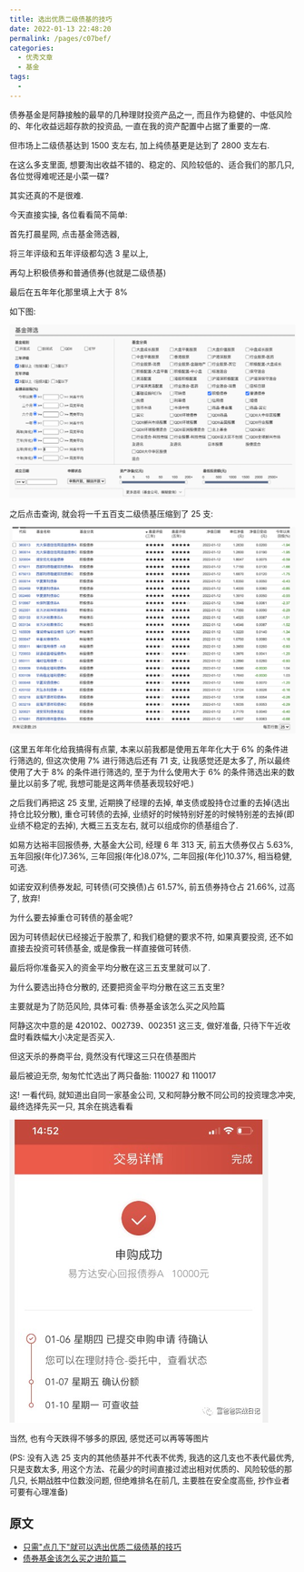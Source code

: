 ```yaml
---
title: 选出优质二级债基的技巧
date: 2022-01-13 22:48:20
permalink: /pages/c07bef/
categories:
  - 优秀文章
  - 基金
tags:
  -
---
```


债券基金是阿静接触的最早的几种理财投资产品之一, 而且作为稳健的、中低风险的、年化收益远超存款的投资品, 一直在我的资产配置中占据了重要的一席.

但市场上二级债基达到 1500 支左右, 加上纯债基更是达到了 2800 支左右.

在这么多支里面, 想要淘出收益不错的、稳定的、风险较低的、适合我们的那几只, 各位觉得难呢还是小菜一碟?

其实还真的不是很难.

今天直接实操, 各位看看简不简单:

首先打晨星网, 点击基金筛选器,

将三年评级和五年评级都勾选 3 星以上,

再勾上积极债券和普通债券(也就是二级债基)

最后在五年年化那里填上大于 8%

如下图:

![](../../.vuepress/public/img/article/199.png)

之后点击查询, 就会将一千五百支二级债基压缩到了 25 支:

![](../../.vuepress/public/img/article/200.png)

(这里五年年化给我搞得有点蒙, 本来以前我都是使用五年年化大于 6% 的条件进行筛选的, 但这次使用 7% 进行筛选后还有 71 支, 让我感觉还是太多了, 所以最终使用了大于 8% 的条件进行筛选的, 至于为什么使用大于 6% 的条件筛选出来的数量比以前多了呢, 我想可能是这两年债基表现较好吧.)

之后我们再把这 25 支里, 近期换了经理的去掉, 单支债或股持仓过重的去掉(选出持仓比较分散), 重仓可转债的去掉, 业绩好的时候特别好差的时候特别差的去掉(即业绩不稳定的去掉), 大概三五支左右, 就可以组成你的债基组合了.

如易方达裕丰回报债券, 大基金大公司, 经理 6 年 313 天, 前五大债券仅占 5.63%, 五年回报(年化)7.36%, 三年回报(年化)8.07%, 二年回报(年化)10.37%, 相当稳健, 可选.

如诺安双利债券发起, 可转债(可交换债)占 61.57%, 前五债券持仓占 21.66%, 过高了, 放弃!

为什么要去掉重仓可转债的基金呢?

因为可转债起伏已经接近于股票了, 和我们稳健的要求不符, 如果真要投资, 还不如直接去投资可转债基金, 或是像我一样直接做可转债.

最后将你准备买入的资金平均分散在这三五支里就可以了.

为什么要选出持仓分散的, 还要把资金平均分散在这三五支里?

主要就是为了防范风险, 具体可看: 债券基金该怎么买之风险篇

阿静这次中意的是 420102、002739、002351 这三支, 做好准备, 只待下午近收盘时看跌幅大小决定是否买入.

但这天杀的券商平台, 竟然没有代理这三只在债基图片

最后被迫无奈, 匆匆忙忙选出了两只备胎: 110027 和 110017

这! 一看代码, 就知道出自同一家基金公司, 又和阿静分散不同公司的投资理念冲突, 最终选择先买一只, 其余在挑选看看

![](../../.vuepress/public/img/article/201.jpg)

当然, 也有今天跌得不够多的原因, 感觉还可以再等等图片

(PS: 没有入选 25 支内的其他债基并不代表不优秀, 我选的这几支也不表代最优秀, 只是支数太多, 用这个方法、花最少的时间直接过滤出相对优质的、风险较低的那几只, 长期战胜中位数没问题, 但绝难排名在前几, 主要胜在安全度高些, 抄作业者可要有心理准备)

## 原文

- [只需"点几下"就可以选出优质二级债基的技巧](https://caifuhao.eastmoney.com/news/20220106201548182612170)
- [债券基金该怎么买之进阶篇二](https://caifuhao.eastmoney.com/news/20201117094648024842640)
